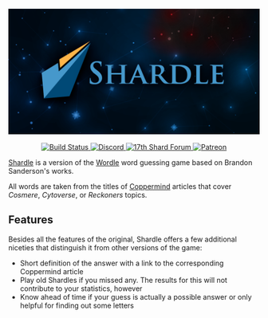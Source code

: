 <p align="center">
  <a href="https://shardle.17thshard.com" title="Visit Site">
    <img src="public/opengraph.png" alt="Logo showing stylized Cosmere starchart in the background with the title 'Shardle' overlayed" />
  </a>
</p>
<p align="center">
    <a href="https://github.com/17thshard/shardle/actions?query=workflow%3ACI" title="Build workflow">
        <img src="https://github.com/17thshard/shardle/workflows/CI/badge.svg" alt="Build Status" />
    </a>
    <a href="https://discord.gg/nF3gxQCkwk?utm_source=Github&utm_medium=Badge" title="Join Discord">
        <img src="https://img.shields.io/discord/304777819936784385?color=%237289da&label=Join&logo=discord&logoColor=white&labelColor=%23697ec4" alt="Discord" />
    </a>
    <a href="https://17thshard.com" title="Forums">
        <img src="https://img.shields.io/static/v1?color=%234698cb&label=&logo=data%3Aimage%2Fsvg%2Bxml%3Bbase64%2CPHN2ZyB2aWV3Qm94PSIwIDAgMjQgMjQiIHhtbG5zPSJodHRwOi8vd3d3LnczLm9yZy8yMDAwL3N2ZyI%2BPHBvbHlnb24gcG9pbnRzPSI5LjQ4NzIwNDU5OTk5OTk5OCwxMS4xNTA3MjUyNDk5OTk5OTkgMjEuOTM5Mjc3ODUsMC4wMjUyNzk2IDkuMTc5NDUwODk5OTk5OTk5LDcuNTk5NjA2MSIgZmlsbD0iI2ZmZiIvPjxwYXRoIGQ9Ik0gMjIuMjAzNjUyLDAuNzY3NzU5MTkgOC45MDc1MzE2LDEyLjY3NDUxIDguNTk5NzgyNiw5LjEyMzQxMDkgMS43OTYzNDc4LDEzLjI5NjAxNSAyLjczMDA2MzUsMjMuOTc0NzIgMTMuNDA4OCwyMy4wNDEwMDUgWiIgZmlsbD0iI2ZmZiIvPjwvc3ZnPgo%3D&labelColor=%23004976&message=Forums" alt="17th Shard Forum" />
    </a>
    <a href="https://www.patreon.com/17thshard" title="Support on Patreon">
        <img src="https://img.shields.io/static/v1?labelColor=%23F96854&label=&logo=patreon&logoColor=white&color=%23052d49&message=Support%20us" alt="Patreon" />
    </a>
</p>

[Shardle](https://shardle.17thshard.com) is a version of the [Wordle](https://www.nytimes.com/games/wordle/index.html) word guessing game based on Brandon Sanderson's works.

All words are taken from the titles of [Coppermind](https://coppermind.net) articles that cover *Cosmere*, *Cytoverse*, or *Reckoners* topics.

## Features

Besides all the features of the original, Shardle offers a few additional niceties that distinguish it from other versions of the game:

 * Short definition of the answer with a link to the corresponding Coppermind article
 * Play old Shardles if you missed any. The results for this will not contribute to your statistics, however
 * Know ahead of time if your guess is actually a possible answer or only helpful for finding out some letters
